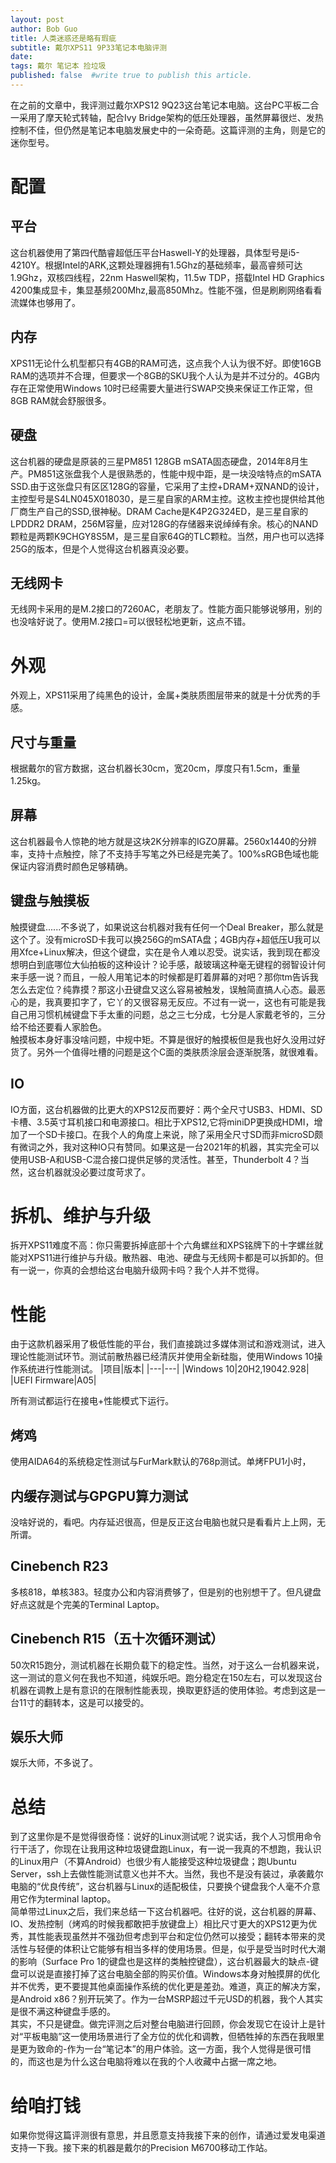 ```yaml
---
layout: post
author: Bob Guo
title: 人类迷惑还是略有瑕疵
subtitle: 戴尔XPS11 9P33笔记本电脑评测
date: 
tags: 戴尔 笔记本 捡垃圾
published: false  #write true to publish this article.
---
```

在之前的文章中，我评测过戴尔XPS12 9Q23这台笔记本电脑。这台PC平板二合一采用了摩天轮式转轴，配合Ivy Bridge架构的低压处理器，虽然屏幕很烂、发热控制不佳，但仍然是笔记本电脑发展史中的一朵奇葩。这篇评测的主角，则是它的迷你型号。
# 配置
## 平台
这台机器使用了第四代酷睿超低压平台Haswell-Y的处理器，具体型号是i5-4210Y。根据Intel的ARK,这颗处理器拥有1.5Ghz的基础频率，最高睿频可达1.9Ghz，双核四线程，22nm Haswell架构，11.5w TDP，搭载Intel HD Graphics 4200集成显卡，集显基频200Mhz,最高850Mhz。性能不强，但是刷刷网络看看流媒体也够用了。
## 内存
XPS11无论什么机型都只有4GB的RAM可选，这点我个人认为很不好。即使16GB RAM的选项并不合理，但要求一个8GB的SKU我个人认为是并不过分的。4GB内存在正常使用Windows 10时已经需要大量进行SWAP交换来保证工作正常，但8GB RAM就会舒服很多。
## 硬盘
这台机器的硬盘是原装的三星PM851 128GB mSATA固态硬盘，2014年8月生产。PM851这张盘我个人是很熟悉的，性能中规中距，是一块没啥特点的mSATA SSD.由于这张盘只有区区128G的容量，它采用了主控+DRAM+双NAND的设计，主控型号是S4LN045X018030，是三星自家的ARM主控。这枚主控也提供给其他厂商生产自己的SSD,很神秘。DRAM Cache是K4P2G324ED，是三星自家的LPDDR2 DRAM，256M容量，应对128G的存储器来说绰绰有余。核心的NAND颗粒是两颗K9CHGY8S5M，是三星自家64G的TLC颗粒。当然，用户也可以选择25G的版本，但是个人觉得这台机器真没必要。
## 无线网卡
无线网卡采用的是M.2接口的7260AC，老朋友了。性能方面只能够说够用，别的也没啥好说了。使用M.2接口=可以很轻松地更新，这点不错。
# 外观
外观上，XPS11采用了纯黑色的设计，金属+类肤质图层带来的就是十分优秀的手感。
## 尺寸与重量
根据戴尔的官方数据，这台机器长30cm，宽20cm，厚度只有1.5cm，重量1.25kg。
## 屏幕
这台机器最令人惊艳的地方就是这块2K分辨率的IGZO屏幕。2560x1440的分辨率，支持十点触控，除了不支持手写笔之外已经是完美了。100%sRGB色域也能保证内容消费时颜色足够精确。
## 键盘与触摸板
触摸键盘......不多说了，如果说这台机器对我有任何一个Deal Breaker，那么就是这个了。没有microSD卡我可以换256G的mSATA盘；4GB内存+超低压U我可以用Xfce+Linux解决，但这个键盘，实在是令人难以忍受。说实话，我到现在都没想明白到底哪位大仙拍板的这种设计？论手感，敲玻璃这种毫无键程的弱智设计何来手感一说？而且，一般人用笔记本的时候都是盯着屏幕的对吧？那你tm告诉我怎么去定位？纯靠摸？那这小丑键盘又这么容易被触发，误触简直搞人心态。最恶心的是，我真要扣字了，它丫的又很容易无反应。不过有一说一，这也有可能是我自己用习惯机械键盘下手太重的问题，总之三七分成，七分是人家戴老爷的，三分给不给还要看人家脸色。  
触摸板本身好事没啥问题，中规中矩。不算是很好的触摸板但是我也好久没用过好货了。另外一个值得吐槽的问题是这个C面的类肤质涂层会逐渐脱落，就很难看。
## IO
IO方面，这台机器做的比更大的XPS12反而要好：两个全尺寸USB3、HDMI、SD卡槽、3.5英寸耳机接口和电源接口。相比于XPS12,它将miniDP更换成HDMI，增加了一个SD卡接口。在我个人的角度上来说，除了采用全尺寸SD而非microSD颇有微词之外，我对这种IO只有赞同。如果这是一台2021年的机器，其实完全可以使用USB-A和USB-C混合接口提供足够的灵活性。甚至，Thunderbolt 4？当然，这台机器就没必要过度苛求了。
# 拆机、维护与升级
拆开XPS11难度不高：你只需要拆掉底部十个六角螺丝和XPS铭牌下的十字螺丝就能对XPS11进行维护与升级。散热器、电池、硬盘与无线网卡都是可以拆卸的。但有一说一，你真的会想给这台电脑升级网卡吗？我个人并不觉得。
# 性能
由于这款机器采用了极低性能的平台，我们直接跳过多媒体测试和游戏测试，进入理论性能测试环节。测试前散热器已经清灰并使用全新硅脂，使用Windows 10操作系统进行性能测试。
|项目|版本|
|---|---|
|Windows 10|20H2,19042.928|
|UEFI Firmware|A05|

所有测试都运行在接电+性能模式下运行。
## 烤鸡
使用AIDA64的系统稳定性测试与FurMark默认的768p测试。单烤FPU1小时，
## 内缓存测试与GPGPU算力测试
没啥好说的，看吧。内存延迟很高，但是反正这台电脑也就只是看看片上上网，无所谓。
## Cinebench R23
多核818，单核383。轻度办公和内容消费够了，但是别的也别想干了。但凡键盘好点这就是个完美的Terminal Laptop。
## Cinebench R15（五十次循环测试）
50次R15跑分，测试机器在长期负载下的稳定性。当然，对于这么一台机器来说，这一测试的意义何在我也不知道，纯娱乐吧。跑分稳定在150左右，可以发现这台机器在调教上是有意识的在限制性能表现，换取更舒适的使用体验。考虑到这是一台11寸的翻转本，这是可以接受的。
## 娱乐大师
娱乐大师，不多说了。
# 总结
到了这里你是不是觉得很奇怪：说好的Linux测试呢？说实话，我个人习惯用命令行干活了，你现在让我用这种垃圾键盘跑Linux，有一说一我真的不想跑，我认识的Linux用户（不算Android）也很少有人能接受这种垃圾键盘；跑Ubuntu Server，ssh上去做性能测试意义也并不大。当然，我也不是没有装过，承袭戴尔电脑的“优良传统”，这台机器与Linux的适配极佳，只要换个键盘我个人毫不介意用它作为terminal laptop。  
简单带过Linux之后，我们来总结一下这台机器吧。往好的说，这台机器的屏幕、IO、发热控制（烤鸡的时候我都敢把手放键盘上）相比尺寸更大的XPS12更为优秀，其性能表现虽然并不强劲但考虑到平台和定位仍然可以接受；翻转本带来的灵活性与轻便的体积让它能够有相当多样的使用场景。但是，似乎是受当时时代大潮的影响（Surface Pro 1的键盘也是这样的类触控键盘），这台机器最大的缺点-键盘可以说是直接打掉了这台电脑全部的购买价值。Windows本身对触摸屏的优化并不优秀，更不要提其他桌面操作系统的优化更是差劲。难道，真正的解决方案，是Android x86？别开玩笑了。作为一台MSRP超过千元USD的机器，我个人其实是很不满这种键盘手感的。  
其实，不只是键盘。做完评测之后对整台电脑进行回顾，你会发现它在设计上是针对“平板电脑”这一使用场景进行了全方位的优化和调教，但牺牲掉的东西在我眼里是更为致命的-作为一台“笔记本”的用户体验。这一方面，我个人觉得是很可惜的，而这也是为什么这台电脑将难以在我的个人收藏中占据一席之地。  
# 给咱打钱
如果你觉得这篇评测很有意思，并且愿意支持我接下来的创作，请通过爱发电渠道支持一下我。接下来的机器是戴尔的Precision M6700移动工作站。